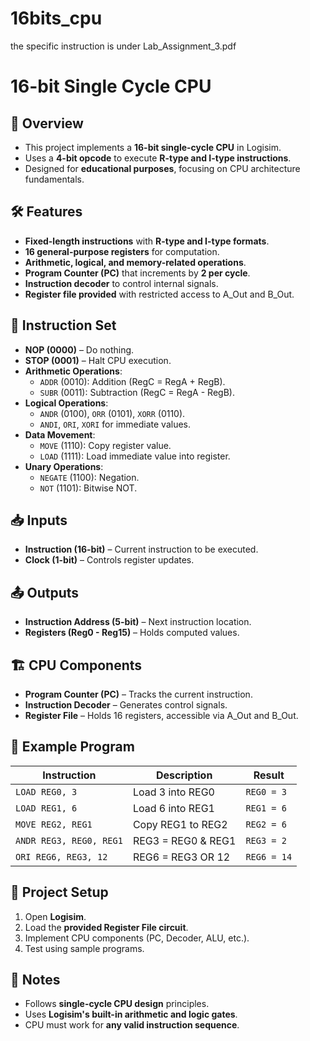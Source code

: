 # 16bits_cpu
the specific instruction is under Lab_Assignment_3.pdf

# 16-bit Single Cycle CPU
## 📌 Overview
- This project implements a **16-bit single-cycle CPU** in Logisim.
- Uses a **4-bit opcode** to execute **R-type and I-type instructions**.
- Designed for **educational purposes**, focusing on CPU architecture fundamentals.

## 🛠️ Features
- **Fixed-length instructions** with **R-type and I-type formats**.
- **16 general-purpose registers** for computation.
- **Arithmetic, logical, and memory-related operations**.
- **Program Counter (PC)** that increments by **2 per cycle**.
- **Instruction decoder** to control internal signals.
- **Register file provided** with restricted access to A_Out and B_Out.

## 🔄 Instruction Set
- **NOP (0000)** – Do nothing.
- **STOP (0001)** – Halt CPU execution.
- **Arithmetic Operations**:
  - `ADDR` (0010): Addition (RegC = RegA + RegB).
  - `SUBR` (0011): Subtraction (RegC = RegA - RegB).
- **Logical Operations**:
  - `ANDR` (0100), `ORR` (0101), `XORR` (0110).
  - `ANDI`, `ORI`, `XORI` for immediate values.
- **Data Movement**:
  - `MOVE` (1110): Copy register value.
  - `LOAD` (1111): Load immediate value into register.
- **Unary Operations**:
  - `NEGATE` (1100): Negation.
  - `NOT` (1101): Bitwise NOT.

## 📥 Inputs
- **Instruction (16-bit)** – Current instruction to be executed.
- **Clock (1-bit)** – Controls register updates.

## 📤 Outputs
- **Instruction Address (5-bit)** – Next instruction location.
- **Registers (Reg0 - Reg15)** – Holds computed values.

## 🏗️ CPU Components
- **Program Counter (PC)** – Tracks the current instruction.
- **Instruction Decoder** – Generates control signals.
- **Register File** – Holds 16 registers, accessible via A_Out and B_Out.

## 🚀 Example Program
| Instruction | Description | Result |
|------------|------------|--------|
| `LOAD REG0, 3` | Load 3 into REG0 | `REG0 = 3` |
| `LOAD REG1, 6` | Load 6 into REG1 | `REG1 = 6` |
| `MOVE REG2, REG1` | Copy REG1 to REG2 | `REG2 = 6` |
| `ANDR REG3, REG0, REG1` | REG3 = REG0 & REG1 | `REG3 = 2` |
| `ORI REG6, REG3, 12` | REG6 = REG3 OR 12 | `REG6 = 14` |

## 📂 Project Setup
1. Open **Logisim**.
2. Load the **provided Register File circuit**.
3. Implement CPU components (PC, Decoder, ALU, etc.).
4. Test using sample programs.

## 📜 Notes
- Follows **single-cycle CPU design** principles.
- Uses **Logisim's built-in arithmetic and logic gates**.
- CPU must work for **any valid instruction sequence**.
